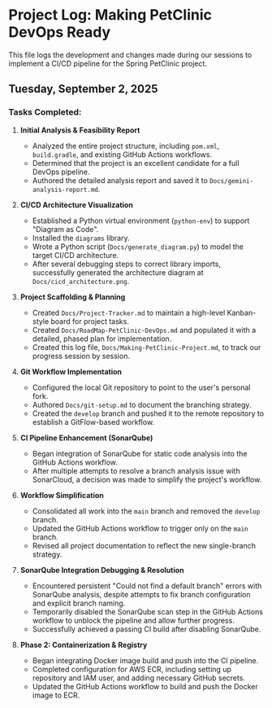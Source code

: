 # Project Log: Making PetClinic DevOps Ready

This file logs the development and changes made during our sessions to implement a CI/CD pipeline for the Spring PetClinic project.

## Tuesday, September 2, 2025

### Tasks Completed:

1.  **Initial Analysis & Feasibility Report**
    *   Analyzed the entire project structure, including `pom.xml`, `build.gradle`, and existing GitHub Actions workflows.
    *   Determined that the project is an excellent candidate for a full DevOps pipeline.
    *   Authored the detailed analysis report and saved it to `Docs/gemini-analysis-report.md`.

2.  **CI/CD Architecture Visualization**
    *   Established a Python virtual environment (`python-env`) to support "Diagram as Code".
    *   Installed the `diagrams` library.
    *   Wrote a Python script (`Docs/generate_diagram.py`) to model the target CI/CD architecture.
    *   After several debugging steps to correct library imports, successfully generated the architecture diagram at `Docs/cicd_architecture.png`.

3.  **Project Scaffolding & Planning**
    *   Created `Docs/Project-Tracker.md` to maintain a high-level Kanban-style board for project tasks.
    *   Created `Docs/RoadMap-PetClinic-DevOps.md` and populated it with a detailed, phased plan for implementation.
    *   Created this log file, `Docs/Making-PetClinic-Project.md`, to track our progress session by session.

4.  **Git Workflow Implementation**
    *   Configured the local Git repository to point to the user's personal fork.
    *   Authored `Docs/git-setup.md` to document the branching strategy.
    *   Created the `develop` branch and pushed it to the remote repository to establish a GitFlow-based workflow.

5.  **CI Pipeline Enhancement (SonarQube)**
    *   Began integration of SonarQube for static code analysis into the GitHub Actions workflow.
    *   After multiple attempts to resolve a branch analysis issue with SonarCloud, a decision was made to simplify the project's workflow.

6.  **Workflow Simplification**
    *   Consolidated all work into the `main` branch and removed the `develop` branch.
    *   Updated the GitHub Actions workflow to trigger only on the `main` branch.
    *   Revised all project documentation to reflect the new single-branch strategy.

7.  **SonarQube Integration Debugging & Resolution**
    *   Encountered persistent "Could not find a default branch" errors with SonarQube analysis, despite attempts to fix branch configuration and explicit branch naming.
    *   Temporarily disabled the SonarQube scan step in the GitHub Actions workflow to unblock the pipeline and allow further progress.
    *   Successfully achieved a passing CI build after disabling SonarQube.

8.  **Phase 2: Containerization & Registry**
    *   Began integrating Docker image build and push into the CI pipeline.
    *   Completed configuration for AWS ECR, including setting up repository and IAM user, and adding necessary GitHub secrets.
    *   Updated the GitHub Actions workflow to build and push the Docker image to ECR.
